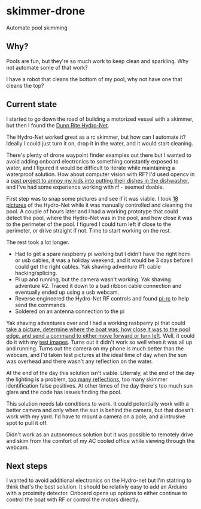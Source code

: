 # skimmer-drone
Automate pool skimming

## Why?
Pools are fun, but they're so much work to keep clean and sparkling. Why not automate some of that work?  

I have a robot that cleans the bottom of my pool, why not have one that cleans the top? 

## Current state
I started to go down the road of building a motorized vessel with a skimmer, but then I found the [Dunn Rite Hydro-Net](https://dunnriteproducts.com/hydro-net/). 

The Hydro-Net worked great as a rc skimmer, but how can I automate it? Ideally I could just turn it on, drop it in the water, and it would start cleaning. 

There's plenty of drone waypoint finder examples out there but I wanted to avoid adding onboard electronics to something constantly exposed to water, and I figured it would be difficult to iterate while maintaining a waterproof solution. How about computer vision with RF? I'd used opencv in a [past project to annoy my kids into putting their dishes in the dishwasher](https://github.com/ericalexanderorg/DishDetector), and I've had some experience working with rf - seemed doable.

First step was to snap some pictures and see if it was viable. I took [18 pictures](https://github.com/ericalexanderorg/skimmer-drone/tree/master/v1/test/images/poc) of the Hydro-Net while it was manually controlled and cleaning the pool. A couple of hours later and I had a working prototype that could detect the pool, where the Hydro-Net was in the pool, and how close it was to the perimeter of the pool. I figured I could turn left if close to the perimeter, or drive straight if not. Time to start working on the rest. 

The rest took a lot longer. 

* Had to get a spare raspberry pi working but I didn't have the right hdmi or usb cables, it was a holiday weekend, and it would be 3 days before I could get the right cables. Yak shaving adventure #1: cable hacking/splicing. 
* Pi up and running, but the camera wasn't working. Yak shaving adventure #2. Traced it down to a bad ribbon cable connection and eventually ended up using a usb webcam. 
* Reverse engineered the Hydro-Net RF controls and found [pi-rc](https://github.com/bskari/pi-rc) to help send the commands.
* Soldered on an antenna connection to the pi

Yak shaving adventures over and I had a working rasbperry pi that could [take a picture, determine where the boat was, how close it was to the pool edge, and send a command to either move forward or turn left](https://github.com/ericalexanderorg/skimmer-drone/blob/master/v1/controller.py). Well, it could do it with my [test images](https://github.com/ericalexanderorg/skimmer-drone/tree/master/v1/test/images/poc). Turns out it didn't work so well when it was all up and running. Turns out the camera on my phone is much better than the webcam, and I'd taken test pictures at the ideal time of day when the sun was overhead and there wasn't any reflection on the water. 

At the end of the day this solution isn't viable. Literraly, at the end of the day the lighting is a problem, [too many reflections](https://github.com/ericalexanderorg/skimmer-drone/blob/master/v1/test/images/reflections/image-original.jpg), too many skimmer identification false positives. At other times of the day there's too much sun glare and the code has issues finding the pool. 

This solution needs lab conditions to work. It could potentially work with a better camera and only when the sun is behind the camera, but that doesn't work with my yard. I'd have to mount a camera on a pole, and a intrusive spot to pull it off. 

Didn't work as an autonomous solution but it was possible to remotely drive and skim from the comfort of my AC cooled office while viewing through the webcam. 

## Next steps
I wanted to avoid additional electronics on the Hydro-net but I'm statring to think that's the best solution. It should be relativly easy to add an Arduino with a proximity detector. Onboard opens up options to either continue to control the boat with RF or control the motors directly. 
